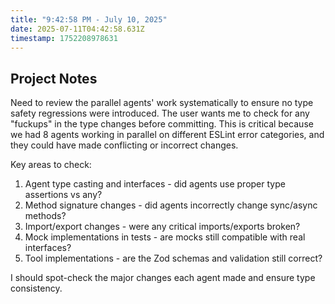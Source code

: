 ```yaml
---
title: "9:42:58 PM - July 10, 2025"
date: 2025-07-11T04:42:58.631Z
timestamp: 1752208978631
---
```


## Project Notes

Need to review the parallel agents' work systematically to ensure no type safety regressions were introduced. The user wants me to check for any "fuckups" in the type changes before committing. This is critical because we had 8 agents working in parallel on different ESLint error categories, and they could have made conflicting or incorrect changes.

Key areas to check:
1. Agent type casting and interfaces - did agents use proper type assertions vs any?
2. Method signature changes - did agents incorrectly change sync/async methods?
3. Import/export changes - were any critical imports/exports broken?
4. Mock implementations in tests - are mocks still compatible with real interfaces?
5. Tool implementations - are the Zod schemas and validation still correct?

I should spot-check the major changes each agent made and ensure type consistency.
